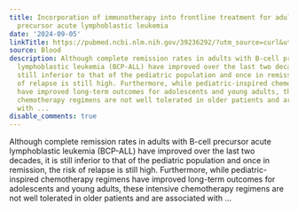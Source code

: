 ```yaml
---
title: Incorporation of immunotherapy into frontline treatment for adults with B-cell
  precursor acute lymphoblastic leukemia
date: '2024-09-05'
linkTitle: https://pubmed.ncbi.nlm.nih.gov/39236292/?utm_source=curl&utm_medium=rss&utm_campaign=journals&utm_content=7603509&fc=None&ff=20240906182413&v=2.18.0.post9+e462414
source: Blood
description: Although complete remission rates in adults with B-cell precursor acute
  lymphoblastic leukemia (BCP-ALL) have improved over the last two decades, it is
  still inferior to that of the pediatric population and once in remission, the risk
  of relapse is still high. Furthermore, while pediatric-inspired chemotherapy regimens
  have improved long-term outcomes for adolescents and young adults, these intensive
  chemotherapy regimens are not well tolerated in older patients and are associated
  with ...
disable_comments: true
---
```

Although complete remission rates in adults with B-cell precursor acute lymphoblastic leukemia (BCP-ALL) have improved over the last two decades, it is still inferior to that of the pediatric population and once in remission, the risk of relapse is still high. Furthermore, while pediatric-inspired chemotherapy regimens have improved long-term outcomes for adolescents and young adults, these intensive chemotherapy regimens are not well tolerated in older patients and are associated with ...